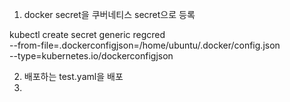 1. docker secret을 쿠버네티스 secret으로 등록

kubectl create secret generic regcred \
--from-file=.dockerconfigjson=/home/ubuntu/.docker/config.json \
--type=kubernetes.io/dockerconfigjson


2. 배포하는 test.yaml을 배포
3. 

